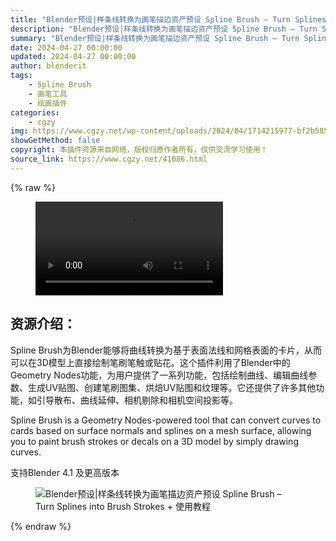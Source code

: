 ```yaml
---
title: "Blender预设|样条线转换为画笔描边资产预设 Spline Brush – Turn Splines into Brush Strokes + 使用教程"
description: "Blender预设|样条线转换为画笔描边资产预设 Spline Brush – Turn Splines into Brush Strokes + 使用教程"
summary: "Blender预设|样条线转换为画笔描边资产预设 Spline Brush – Turn Splines into Brush Strokes + 使用教程"
date: 2024-04-27 00:00:00
updated: 2024-04-27 00:00:00
author: blenderit
tags: 
    - Spline Brush
    - 画笔工具
    - 绘画插件
categories:
    - cgzy
img: https://www.cgzy.net/wp-content/uploads/2024/04/1714215977-bf2b585aaeb7a04.webp
showGetMethod: false
copyright: 本插件资源来自网络，版权归原作者所有，仅供交流学习使用！
source_link: https://www.cgzy.net/41086.html
---
```


{% raw %}
<figure class="wp-block-video aligncenter"><video controls src="http://cloud.video.taobao.com/play/u/null/p/1/e/6/t/1/460281515699.mp4"><track src="https://www.cgzy.net/wp-content/uploads/2024/04/1714217544-28a853ee8bc4033.vtt"></track></video></figure><div class="wp-block-pandastudio-title"><div class="title_style_01"><h2 id="h2-0">资源介绍：</h2></div></div><p class="is-style-text-indent-2em">Spline Brush为Blender能够将曲线转换为基于表面法线和网格表面的卡片，从而可以在3D模型上直接绘制笔刷笔触或贴花。这个插件利用了Blender中的Geometry Nodes功能，为用户提供了一系列功能，包括绘制曲线、编辑曲线参数、生成UV贴图、创建笔刷图集、烘焙UV贴图和纹理等。它还提供了许多其他功能，如引导散布、曲线延伸、相机剔除和相机空间投影等。</p><p>Spline Brush is a Geometry Nodes-powered tool that can convert curves to cards based on surface normals and splines on a mesh surface, allowing you to paint brush strokes or decals on a 3D model by simply drawing curves.</p><div class="wp-block-pandastudio-tips"><div class="tip success "><p>支持Blender 4.1 及更高版本</p>
</div></div><div class="wp-block-image is-style-border-round-and-with-shadow">
<figure class="aligncenter size-large"><img decoding="async" src="https://img.alicdn.com/imgextra/i1/717183932/O1CN01BPK8Vz1euuHebafrJ_!!717183932.jpg" title="Blender预设|样条线转换为画笔描边资产预设 Spline Brush – Turn Splines into Brush Strokes + 使用教程" alt="Blender预设|样条线转换为画笔描边资产预设 Spline Brush – Turn Splines into Brush Strokes + 使用教程"></figure></div>
<div style="display: none">cgzy</div>
{% endraw %}